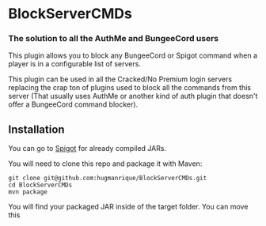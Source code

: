# BlockServerCMDs
### The solution to all the AuthMe and BungeeCord users

This plugin allows you to block any BungeeCord or Spigot command when a player is in a configurable list of servers.

This plugin can be used in all the Cracked/No Premium login servers replacing the crap ton of plugins used to block all the commands from this server (That usually uses AuthMe or another kind of auth plugin that doesn't offer a BungeeCord command blocker).

## Installation
You can go to [Spigot](https://www.spigotmc.org/resources/blockservercmds.9349/) for already compiled JARs.

You will need to clone this repo and package it with Maven:
```
git clone git@github.com:hugmanrique/BlockServerCMDs.git
cd BlockServerCMDs
mvn package
```

You will find your packaged JAR inside of the target folder. You can move this